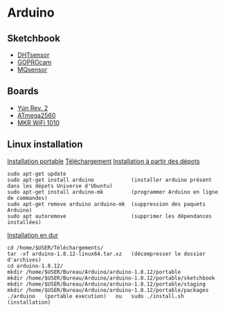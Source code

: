 # Arduino

## Sketchbook

+ [DHTsensor](sketchbook/DHTsensor/DHTsensor.ino)  
+ [GOPROcam](sketchbook/GOPROcam/GOPROcam.ino)  
+ [MQsensor](sketchbook/MQsensor/MQsensor.ino)  

>

## Boards

+ [Yún Rev. 2](https://www.arduino.cc/en/Guide/ArduinoYunRev2#toc22)
+ [ATmega2560](https://www.arduino.cc/en/pmwiki.php?n=Main/arduinoBoardMega2560)
+ [MKR WiFi 1010](https://docs.arduino.cc/hardware/mkr-wifi-1010)

<!-- ## Tutoriels avancement

+ SENSOR KIT : 58/332
+ STARTER KIT : 96/217 -->

## Linux installation

[Installation portable](https://www.arduino.cc/en/Guide/PortableIDE)
[Téléchargement](https://www.arduino.cc/en/Main/Software)
[Installation à partir des dépots](https://doc.ubuntu-fr.org/arduino)
```
sudo apt-get update
sudo apt-get install arduino            (installer arduino présent dans les dépots Universe d'Ubuntu)
sudo apt-get install arduino-mk         (programmer Arduino en ligne de commandes)
sudo apt-get remove arduino arduino-mk  (suppression des paquets Arduino)
sudo apt autoremove                     (supprimer les dépendances installées)
```
[Installation en dur](https://vitux.com/how-to-install-arduino-ide-on-ubuntu/)
```
cd /home/$USER/Téléchargements/
tar -xf arduino-1.8.12-linux64.tar.xz   (décompresser le dossier d'archives)
cd arduino-1.8.12/
mkdir /home/$USER/Bureau/Arduino/arduino-1.8.12/portable
mkdir /home/$USER/Bureau/Arduino/arduino-1.8.12/portable/sketchbook
mkdir /home/$USER/Bureau/Arduino/arduino-1.8.12/portable/staging
mkdir /home/$USER/Bureau/Arduino/arduino-1.8.12/portable/packages
./arduino   (portable execution)   ou   sudo ./install.sh   (installation)
```

<!-- ## Drone experimentation
[Drone assemblage](https://www.robotshop.com/community/blog/show/comment-fabriquer-un-droneuav-lecon-5-assemblage) -->